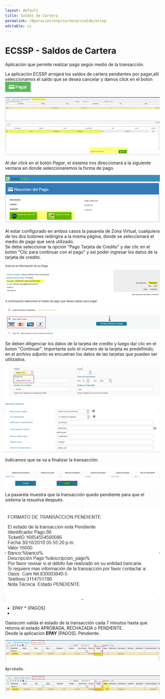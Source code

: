 ```yaml
---
layout: default
title: Saldos de Cartera
permalink: /Operacion/erp/cartera/csaldo/ecssp
editable: si
---
```


# ECSSP - Saldos de Cartera

Aplicación que permite realizar pago según medio de la transacción.  

La aplicación ECSSP arrojará los saldos de cartera pendientes por pagar,allí seleccionamos el saldo que se desea cancelar y damos click en el botón ![](ecssp.png).  


![](ecssp1.png)

Al dar click en el botón _Pagar_, el sistema nos direccionará a la siguiente ventana en donde seleccionaremos la forma de pago.  

![](ecssp2.png)

Al estar configurado en ambos casos la pasarela de Zona Virtual, cualquiera de los dos botones redirigira a la misma página, donde se seleccionará el medio de pago que será utilizado.  
Se debe seleccionar la opción "Pago Tarjeta de Credito" y dar clic en el botón "Clic para continuar con el pago" y así poder ingresar los datos de la tarjeta de credito.  


![](ecssp3.png)

Se deben diligenciar los datos de la tarjeta de credito y luego dar clic en el boton "Continuar". Importante solo el número de la tarjeta es predefinido; en el archivo adjunto se encuetran los datos de las tarjetas que pueden ser utilizados.  

![](ecssp4.png)

Indicamos que se va a finalizar la transacción.  

![](ecssp5.png)

La pasarela muestra que la transacción quedo pendiente para que el sistema la resuelva después.  

![](ecssp6.png)

* EPAY *  [PAGOS]
* 
Oasiscom valida el estado de la transacción cada 7 minutos hasta que retorna el estado APROBADA, RECHAZADA o PENDIENTE.  
Desde la aplicacion **EPAY**  [PAGOS].
	Pendiente.

![](ecssp7.png)

	Aprobada.

![](ecssp8.png)

















